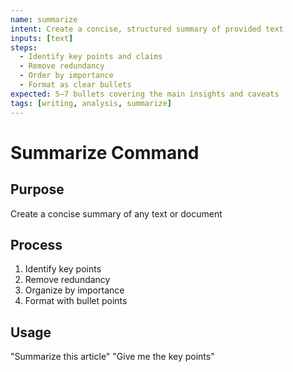 ```yaml
---
name: summarize
intent: Create a concise, structured summary of provided text
inputs: [text]
steps:
  - Identify key points and claims
  - Remove redundancy
  - Order by importance
  - Format as clear bullets
expected: 5–7 bullets covering the main insights and caveats
tags: [writing, analysis, summarize]
---
```


# Summarize Command

## Purpose
Create a concise summary of any text or document

## Process
1. Identify key points
2. Remove redundancy
3. Organize by importance
4. Format with bullet points

## Usage
"Summarize this article"
"Give me the key points"

